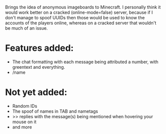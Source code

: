 Brings the idea of anonymous imageboards to Minecraft. I personally think it would work better on a cracked (online-mode=false) server, because if I don't manage to spoof UUIDs then those would be used to know the accounts of the players online, whereas on a cracked server that wouldn't be much of an issue.

# Features added:
- The chat formatting with each message being attributed a number, with greentext and everything.
- /name

# Not yet added:
- Random IDs
- The spoof of names in TAB and nametags
- \>\> replies with the message(s) being mentioned when hovering your mouse on it
- and more
